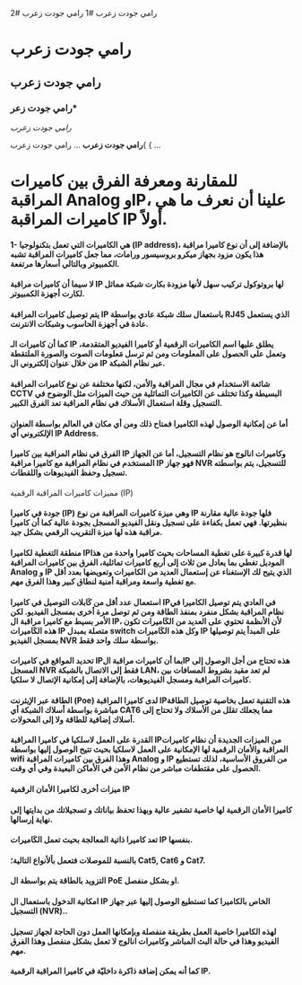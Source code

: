 رامي جودت زعرب #1
رامي جودت زعرب #2
# رامي جودت زعرب
## رامي جودت زعرب

### رامي جودت زعر*

*رامي جودت زعرب*

  **رامي جودت زعرب**
  ...
  رامي جودت زعرب{
  {
  ...
# للمقارنة ومعرفة الفرق بين كاميرات المراقبة Analog وIP، علينا أن نعرف ما هي كاميرات المراقبة IP أولاً.
####	1- هي الكاميرات التي تعمل بتكنولوجيا (IP address)، بالإضافة إلى أن نوع كاميرا مراقبة هذا يكون مزود بجهاز ميكرو بروسيسور ورامات، مما جعل كاميرات المراقبة تشبه الكمبيوتر وبالتالي أسعارها مرتفعة.
####	لا سيما أن كاميرات مراقبة IP لها بروتوكول تركيب سهل لأنها مزودة بكارت شبكة مماثل لكارت أجهزة الكمبيوتر.
####	يتم توصيل كاميرات المراقبة IP باستعمال سلك شبكة عادي بواسطة RJ45 الذي يستعمل عادة في أجهزة الحاسوب وشبكات الانترنت.
####	كما أن كاميرات الـ IP يطلق عليها اسم الكاميرات الرقمية أو كاميرا الفيديو المتقدمة، وتعمل على الحصول على المعلومات ومن ثم ترسل مَعلومات الصوت والصورة الملتقطة من خلال عنوان إلكتروني ال IP عبر نظام الشبكة.
####	شائعة الاستخدام في مجال المراقبة والأمن، لكنها مختلفة عن نوع كاميرات المراقبة CCTV البسيطة وكذا تختلف عن الكاميرات التماثلية من حيث الميزات مثل الوضوح في التسجيل وقلة استعمال الأسلاك في نظام المراقبة تعد الفرق الكبير.
####	أما عن إمكانية الوصول لهذه الكاميرا فمتاح ذلك ومن أي مكان في العالم بواسطة العنوان الإلكتروني أي IP Address.
####	الفرق في نظام المراقبة بين كاميرا IP وكاميرات انالوج هو نظام التسجيل، أما عن الجهاز المستخدم في نظام المراقبة مع كاميرا مراقبة IP فهو جهاز NVR للتسجيل، يتم بواسطته تسجيل وحفظ الفيديوهات واللقطات.
مميزات كاميرات المراقبة الرقمية (IP)
####	جودة في كاميرا (IP) وهي ميزة كاميرات المراقبة من نوع IP فلها جودة عالية مقارنة بنظيرتها. فهي تعمل بكفاءة على تسجيل ونقل الفيديو المسجل بجودة عالية كما أن كاميرا مراقبة هذه لها ميزة التقريب الرقمي بشكل جيد.
####	منطقة التغطية لكاميرا IPلها قدرة كبيرة على تغطية المساحات بحيث كاميرا واحدة من هذا الموديل تغطي بما يعادل من ثلاث إلى أربع كاميرات تماثلية، الفرق بين كاميرات المراقبة Analog و IP الذي يتيح لك الإستغناء عن إستعمال العديد من الكاميرات وتعويضها بعدد أقل مع تغطية واسعة ومراقبة أمنية لنطاق كبير وهذا الفرق مهم.
####	استعمال عدد أقل من كَابلات التوصيل في كاميرا IPفي العادي يتم توصيل الكاميرا في نظام المراقبة بشكل منفرد بمنفذ الطاقة ومن ثم توصل مرة أخرى بمسجل الفيديو. لكن الأمر بسيط مع كاميرا مراقبة ال IP، لأن الأنظمة تحتوي على العديد من الكَاميرات تكون هذه الكَاميرات IP متصلة بمبدل switch وكل هذه  الكَاميرات IP  على المبدأ يتم توصيلها بمسجل الفيديو NVR بواسطة سلك واحد فقط.
####	تحديد المواقع في كاميرات IPبما أن كاميرات مراقبة الIP هذه تحتاج من أجل الوصول إلى المسجل NVR فقط إلى الاتصال بالشبكة LAN، لم تعد مقيد بشروط المسافات بين كاميرات المراقبة ومسجل الفيديوهات، بالإضافة إلى إمكانية الإتصال لا سلكيا.
#### الطاقة عبر الإيثرنت (Poe) لدى كاميرا المراقبة IPهذه التقنية تعمل بخاصية توصيل الطاقة مباشرة بواسطة أسلاك الشبكة أي CAT6 مما يجعلك تقلل من الأسلاك ولا تحتاج إلى أسلاك إضافية للطاقة ولا إلى المحولات.
####	القدرة على العمل لاسلكيا في كاميرا المراقبة IPمن الميزات الجديدة أن نظام كاميرات المراقبة والأمان الرقمية لها الإمكانية على العمل لاسلكيا بحيث تتيح الوصول إليها بواسطة wifi وهذا الفرق بين كاميرات المراقبة Analog و IP من الفروق الأساسية، لذلك تستطيع الحصول على مقتطفات مباشر من نظام الأمن في الأماكن البعيدة وفي أي وقت.
####	ميزات أخرى لكاميرا الأمان الرقمية IP
####	كاميرا الأمان الرقمية لها خاصية تشفير عالية وبهذا تحفظ بياناتك و تسجيلاتك من بدايتها إلى نهاية إرسالها.
####	تعد كاميرا ذاتية المعالجة بحيث تعمل الكَاميرات IP بنفسها.
####	بالنسبة للموصلات فتعمل بألأنواع التالية؛ Cat5, Cat6 و Cat7.
####	التزويد بالطاقة يتم بواسطة ال PoE او بشكل منفصل.
####	 امكانية الدخول باستعمال ال IP الخاص بالكاميرا كما تستطيع الوصول إليها عبر جهاز التسجيل (NVR)..
####	لهذه الكاميرا خاصية العمل بطريقة منفصلة وبإمكانها العمل دون الحاجة لجهاز تسجيل الفيديو وهذا في حالة البث المباشر وكاميرات انالوج لا تعمل بشكل منفصل وهذا الفرق مهم.
####	كما أنه يمكن إضافة ذاكرة داخليّة في كاميرا المراقبة الرقمية IP.
